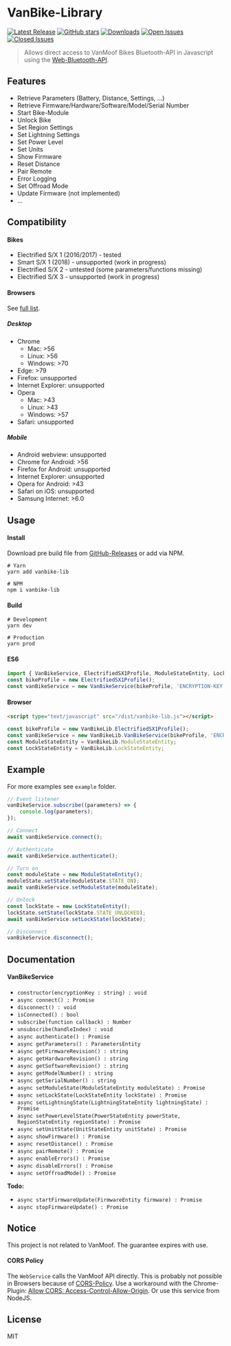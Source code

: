 # VanBike-Library
[![Latest Release](https://img.shields.io/github/release/Poket-Jony/vanbike-lib.svg?style=flat&color=blue)](https://github.com/Poket-Jony/vanbike-lib/releases/latest)
[![GitHub stars](https://img.shields.io/github/stars/Poket-Jony/vanbike-lib?style=flat&color=brightgreen)](https://github.com/Poket-Jony/vanbike-lib/stargazers)
[![Downloads](https://img.shields.io/npm/dt/vanbike-lib?color=brightgreen)](https://github.com/Poket-Jony/vanbike-lib/releases/latest)
[![Open Issues](https://img.shields.io/github/issues-raw/Poket-Jony/vanbike-lib.svg?style=flat&color=yellowgreen)](https://github.com/Poket-Jony/vanbike-lib/issues?q=is%3Aopen+is%3Aissue)
[![Closed Issues](https://img.shields.io/github/issues-closed-raw/Poket-Jony/vanbike-lib.svg?style=flat&color=brightgreen)](https://github.com/Poket-Jony/vanbike-lib/issues?q=is%3Aissue+is%3Aclosed)

> Allows direct access to VanMoof Bikes Bluetooth-API in Javascript using the [Web-Bluetooth-API](https://developer.mozilla.org/docs/Web/API/Web_Bluetooth_API).

## Features
* Retrieve Parameters (Battery, Distance, Settings, ...)
* Retrieve Firmware/Hardware/Software/Model/Serial Number
* Start Bike-Module
* Unlock Bike
* Set Region Settings
* Set Lightning Settings
* Set Power Level
* Set Units
* Show Firmware
* Reset Distance
* Pair Remote
* Error Logging
* Set Offroad Mode
* Update Firmware (not implemented)
* ...

## Compatibility
#### Bikes
* Electrified S/X 1 (2016/2017) - tested
* Smart S/X 1 (2018) - unsupported (work in progress)
* Electrified S/X 2 - untested (some parameters/functions missing)
* Electrified S/X 3 - unsupported (work in progress)

#### Browsers
See [full list](https://developer.mozilla.org/docs/Web/API/Web_Bluetooth_API#Browser_compatibility).
##### Desktop
* Chrome
    * Mac: >56
    * Linux: >56
    * Windows: >70
* Edge: >79
* Firefox: unsupported
* Internet Explorer: unsupported
* Opera
    * Mac: >43
    * Linux: >43
    * Windows: >57
* Safari: unsupported
##### Mobile
* Android webview: unsupported
* Chrome for Android: >56
* Firefox for Android: unsupported
* Internet Explorer: unsupported
* Opera for Android: >43
* Safari on iOS: unsupported
* Samsung Internet: >6.0

## Usage
#### Install
Download pre build file from [GitHub-Releases](https://github.com/Poket-Jony/vanbike-lib/releases/latest) or add via NPM.

```shell script
# Yarn
yarn add vanbike-lib

# NPM
npm i vanbike-lib
```

#### Build
```shell script
# Development
yarn dev

# Production
yarn prod
```

#### ES6
```javascript
import { VanBikeService, ElectrifiedSX1Profile, ModuleStateEntity, LockStateEntity } from 'vanbike-lib';
const bikeProfile = new ElectrifiedSX1Profile();
const vanBikeService = new VanBikeService(bikeProfile, 'ENCRYPTION-KEY');
```

#### Browser
```html
<script type="text/javascript" src="/dist/vanbike-lib.js"></script>
```
```javascript
const bikeProfile = new VanBikeLib.ElectrifiedSX1Profile();
const vanBikeService = new VanBikeLib.VanBikeService(bikeProfile, 'ENCRYPTION-KEY');
const ModuleStateEntity = VanBikeLib.ModuleStateEntity;
const LockStateEntity = VanBikeLib.LockStateEntity;
```

## Example
For more examples see `example` folder.
```javascript
// Event listener
vanBikeService.subscribe((parameters) => {
    console.log(parameters);
});

// Connect
await vanBikeService.connect();

// Authenticate
await vanBikeService.authenticate();

// Turn on
const moduleState = new ModuleStateEntity();
moduleState.setState(moduleState.STATE_ON);
await vanBikeService.setModuleState(moduleState);

// Unlock
const lockState = new LockStateEntity();
lockState.setState(lockState.STATE_UNLOCKED);
await vanBikeService.setLockState(lockState);

// Disconnect
vanBikeService.disconnect();
```

## Documentation
#### VanBikeService
* `constructor(encryptionKey : string) : void`
* `async connect() : Promise`
* `disconnect() : void`
* `isConnected() : bool`
* `subscribe(function callback) : Number`
* `unsubscribe(handleIndex) : void`
* `async authenticate() : Promise`
* `async getParameters() : ParametersEntity`
* `async getFirmwareRevision() : string`
* `async getHardwareRevision() : string`
* `async getSoftwareRevision() : string`
* `async getModelNumber() : string`
* `async getSerialNumber() : string`
* `async setModuleState(ModuleStateEntity moduleState) : Promise`
* `async setLockState(LockStateEntity lockState) : Promise`
* `async setLightningState(LightningStateEntity lightningState) : Promise`
* `async setPowerLevelState(PowerStateEntity powerState, RegionStateEntity regionState) : Promise`
* `async setUnitState(UnitStateEntity unitState) : Promise`
* `async showFirmware() : Promise`
* `async resetDistance() : Promise`
* `async pairRemote() : Promise`
* `async enableErrors() : Promise`
* `async disableErrors() : Promise`
* `async setOffroadMode() : Promise`

__Todo:__
* `async startFirmwareUpdate(FirmwareEntity firmware) : Promise`
* `async stopFirmwareUpdate() : Promise`

## Notice
This project is not related to VanMoof.
The guarantee expires with use.

#### CORS Policy
The `WebService` calls the VanMoof API directly.
This is probably not possible in Browsers because of [CORS-Policy](https://developer.mozilla.org/docs/Web/HTTP/CORS).
Use a workaround with the Chrome-Plugin: [Allow CORS: Access-Control-Allow-Origin](https://chrome.google.com/webstore/detail/allow-cors-access-control/lhobafahddgcelffkeicbaginigeejlf).
Or use this service from NodeJS. 

## License
MIT